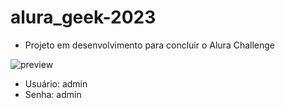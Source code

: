 # alura_geek-2023

- Projeto em desenvolvimento para concluir o Alura Challenge

![preview](./.github/preview.png)

- Usuário: admin
- Senha: admin



